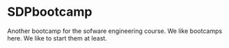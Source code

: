 # SDPbootcamp

Another bootcamp for the sofware engineering course. We like bootcamps here. We like to start them at least.

